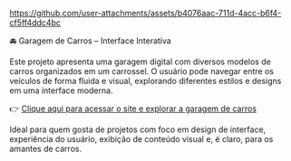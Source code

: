 https://github.com/user-attachments/assets/b4076aac-711d-4acc-b6f4-cf5ff4ddc4bc

🚘 Garagem de Carros – Interface Interativa

Este projeto apresenta uma garagem digital com diversos modelos de carros organizados em um carrossel. O usuário pode navegar entre os veículos de forma fluida e visual, explorando diferentes estilos e designs em uma interface moderna.

👉 [Clique aqui para acessar o site e explorar a garagem de carros](https://3-garagem-de-carro.vercel.app/)

Ideal para quem gosta de projetos com foco em design de interface, experiência do usuário, exibição de conteúdo visual e, é claro, para os amantes de carros.
